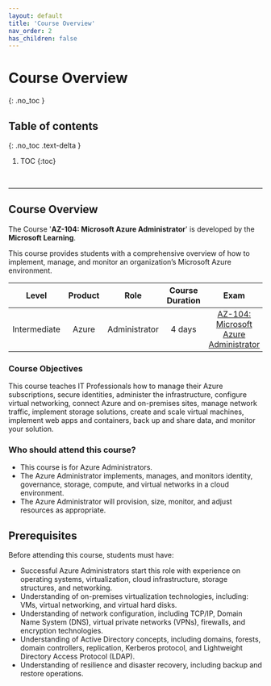 ```yaml
---
layout: default
title: 'Course Overview'
nav_order: 2
has_children: false
---
```


# Course Overview
{: .no_toc }


## Table of contents
{: .no_toc .text-delta }

1. TOC
{:toc}

<br/>

---

<!-- Course Overview -->
## **Course Overview**

The Course '**AZ-104: Microsoft Azure Administrator**' is developed by the **Microsoft Learning**.

This course provides students with a comprehensive overview of how to implement, manage, and monitor an organization’s Microsoft Azure environment.


|  Level        | Product                   | Role                  | Course Duration  |  Exam     | Related certifications | 
| :---:         | :---:                     | :---:                 | :---:            | :---:     |  :---: |
| Intermediate  | Azure                     | Administrator           | 4 days           | [AZ-104: Microsoft Azure Administrator](./docs/04ExamCertification.md)  |  Azure Administrator Associate |



<!-- Course Objectives -->
### **Course Objectives**
This course teaches IT Professionals how to manage their Azure subscriptions, secure identities, administer the infrastructure, configure virtual networking, connect Azure and on-premises sites, manage network traffic, implement storage solutions, create and scale virtual machines, implement web apps and containers, back up and share data, and monitor your solution.



<!-- Who should attend this course -->
### **Who should attend this course?**

- This course is for Azure Administrators.
- The Azure Administrator implements, manages, and monitors identity, governance, storage, compute, and virtual networks in a cloud environment.
- The Azure Administrator will provision, size, monitor, and adjust resources as appropriate. 




<!-- Audience Profile -->
<!-- ### **Participant profiles** -->




<!-- Prerequisites -->
## **Prerequisites**

Before attending this course, students must have:
- Successful Azure Administrators start this role with experience on operating systems, virtualization, cloud infrastructure, storage structures, and networking.
- Understanding of on-premises virtualization technologies, including: VMs, virtual networking, and virtual hard disks.
- Understanding of network configuration, including TCP/IP, Domain Name System (DNS), virtual private networks (VPNs), firewalls, and encryption technologies.
- Understanding of Active Directory concepts, including domains, forests, domain controllers, replication, Kerberos protocol, and Lightweight Directory Access Protocol (LDAP).
- Understanding of resilience and disaster recovery, including backup and restore operations.
